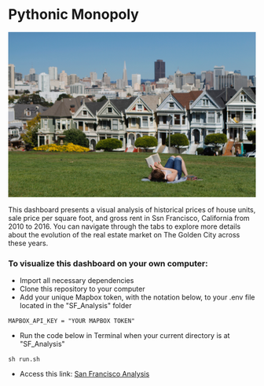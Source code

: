# Pythonic Monopoly

![Pythonic Monopoly](Resources/san-francisco-park-reading.jpg)

This dashboard presents a visual analysis of historical prices of house units, 
sale price per square foot, and gross rent in Ssn Francisco, California from 2010 to 2016. 
You can navigate through the tabs to explore more details about the evolution of the real estate
market on The Golden City across these years.

### To visualize this dashboard on your own computer:
* Import all necessary dependencies
* Clone this repository to your computer
* Add your unique Mapbox token, with the notation below, to your .env file located in the "SF_Analysis" folder
```
MAPBOX_API_KEY = "YOUR MAPBOX TOKEN"
```
* Run the code below in Terminal when your current directory is at "SF_Analysis"
```
sh run.sh
```
* Access this link: [San Francisco Analysis](http://localhost:5006/dashboard "San Francisco Analysis")